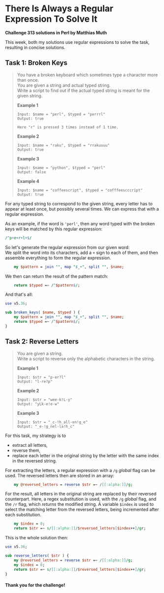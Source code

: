 # There Is Always a Regular Expression To Solve It

**Challenge 313 solutions in Perl by Matthias Muth**

This week, both my solutions use regular expressions to solve the task, resulting in concise solutions.

## Task 1: Broken Keys

> You have a broken keyboard which sometimes type a character more than once.<br/>
> You are given a string and actual typed string.<br/>
> Write a script to find out if the actual typed string is meant for the given string.
>
> **Example 1**
>
> ```text
> Input: $name = "perl", $typed = "perrrl"
> Output: true
>
> Here "r" is pressed 3 times instead of 1 time.
> ```
>
> **Example 2**
>
> ```text
> Input: $name = "raku", $typed = "rrakuuuu"
> Output: true
> ```
>
> **Example 3**
>
> ```text
> Input: $name = "python", $typed = "perl"
> Output: false
> ```
>
> **Example 4**
>
> ```text
> Input: $name = "coffeescript", $typed = "cofffeescccript"
> Output: true
> ```

For any typed string to correspond to the given string, every letter has to appear at least once, but possibly several times. We can express that with a regular expression.

As an example, if the word is `'perl'`,
then any word typed with the broken keys will be matched by this regular expression:

```perl
/^p+e+r+l+$/
```

So let's generate the regular expression from our given word:<br/>
We split the word into its characters, add a `+` sign to each of them, and then assemble everything to form the regular expression.

```perl
    my $pattern = join "", map "$_+", split "", $name;
```

We then can return the result of the pattern match:

```perl
    return $typed =~ /^$pattern$/;
```

And that's all:

```perl
use v5.36;

sub broken_keys( $name, $typed ) {
    my $pattern = join "", map "$_+", split "", $name;
    return $typed =~ /^$pattern$/;
}
```



## Task 2: Reverse Letters

> You are given a string.<br/>
> Write a script to reverse only the alphabetic characters in the string.
>
> **Example 1**
>
> ```text
> Input: $str = "p-er?l"
> Output: "l-re?p"
> ```
>
> **Example 2**
>
> ```text
> Input: $str = "wee-k!L-y"
> Output: "yLk-e!e-w"
> ```
>
> **Example 3**
>
> ```text
> Input: $str = "_c-!h_all-en!g_e"
> Output: "_e-!g_nel-la!h_c"
> ```

For this task, my strategy is to

- extract all letters,
- reverse them,
- replace each letter in the original string by the letter with the same index in the reversed string.

For extracting the letters, a regular expression with a `/g` *global* flag can be used. The reversed letters then are stored in an array:

```Perl
    my @reversed_letters = reverse $str =~ /[[:alpha:]]/g;
```

For the result, all letters in the original string are replaced by their reversed counterpart. Here, a regex substitution is used, with the `/g` *global* flag, and the `/r` flag, which *returns* the modified string. A variable `$index` is used to select the matching letter from the reversed letters, being incremented after each substitution.

```perl
    my $index = 0;
    return $str =~ s/[[:alpha:]]/$reversed_letters[$index++]/gr;
```

This is the whole solution then:

```perl
use v5.36;

sub reverse_letters( $str ) {
    my @reversed_letters = reverse $str =~ /[[:alpha:]]/g;
    my $index = 0;
    return $str =~ s/[[:alpha:]]/$reversed_letters[$index++]/gr;
}
```



#### **Thank you for the challenge!**

